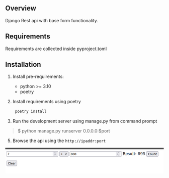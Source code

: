 ## Overview
Django Rest api with base form functionality.

## Requirements
 Requirements are collected inside pyproject.toml

## Installation
 1. Install pre-requirements:
    - python >= 3.10
    - poetry
2. Install requirements using poetry 
   ``` sh 
    poetry install
   ```

4. Run the development server using manage.py from command prompt
> $ python manage.py runserver 0.0.0.0:$port 

5. Browse the api using the `http://ipaddr:port`

![calculator_form.png](calculator_form.png)